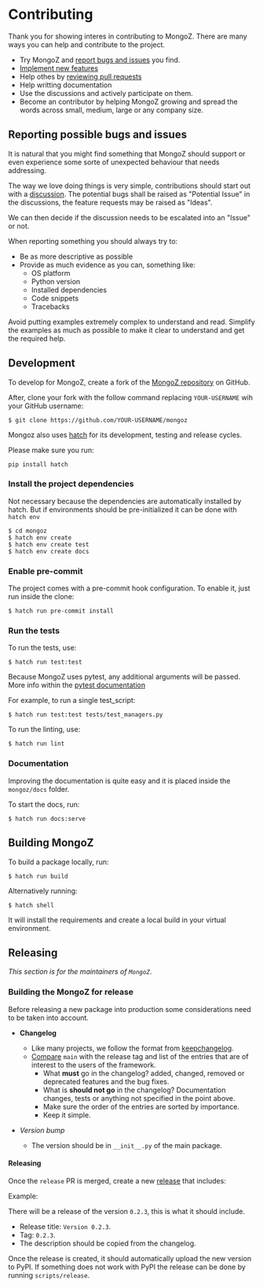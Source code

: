 # Contributing

Thank you for showing interes in contributing to MongoZ. There are many ways you can help and contribute to the
project.

* Try MongoZ and [report bugs and issues](https://github.com/dymmond/mongoz/issues/new) you find.
* [Implement new features](https://github.com/dymmond/mongoz/issues?q=is%3Aissue+is%3Aopen+label%3A%22good+first+issue%22)
* Help othes by [reviewing pull requests](https://github.com/dymmond/mongoz/pulls)
* Help writting documentation
* Use the discussions and actively participate on them.
* Become an contributor by helping MongoZ growing and spread the words across small, medium, large or any company
size.

## Reporting possible bugs and issues

It is natural that you might find something that MongoZ should support or even experience some sorte of unexpected
behaviour that needs addressing.

The way we love doing things is very simple, contributions should start out with a
[discussion](https://github.com/dymmond/mongoz/discussions). The potential bugs shall be raised as "Potential Issue"
in the discussions, the feature requests may be raised as "Ideas".

We can then decide if the discussion needs to be escalated into an "Issue" or not.

When reporting something you should always try to:

* Be as more descriptive as possible
* Provide as much evidence as you can, something like:
    * OS platform
    * Python version
    * Installed dependencies
    * Code snippets
    * Tracebacks

Avoid putting examples extremely complex to understand and read. Simplify the examples as much as possible to make
it clear to understand and get the required help.

## Development

To develop for MongoZ, create a fork of the [MongoZ repository](https://github.com/dymmond/mongoz) on GitHub.

After, clone your fork with the follow command replacing `YOUR-USERNAME` wih your GitHub username:

```shell
$ git clone https://github.com/YOUR-USERNAME/mongoz
```

Mongoz also uses [hatch](https://hatch.pypa.io/latest/) for its development, testing and release
cycles.

Please make sure you run:

```shell
pip install hatch
```

### Install the project dependencies

Not necessary because the dependencies are automatically installed by hatch.
But if environments should be pre-initialized it can be done with `hatch env`

```shell
$ cd mongoz
$ hatch env create
$ hatch env create test
$ hatch env create docs
```

### Enable pre-commit

The project comes with a pre-commit hook configuration. To enable it, just run inside the clone:

```shell
$ hatch run pre-commit install
```

### Run the tests

To run the tests, use:

```shell
$ hatch run test:test
```

Because MongoZ uses pytest, any additional arguments will be passed. More info within the
[pytest documentation](https://docs.pytest.org/en/latest/how-to/usage.html)

For example, to run a single test_script:

```shell
$ hatch run test:test tests/test_managers.py
```

To run the linting, use:

```shell
$ hatch run lint
```

### Documentation

Improving the documentation is quite easy and it is placed inside the `mongoz/docs` folder.

To start the docs, run:

```shell
$ hatch run docs:serve
```

## Building MongoZ

To build a package locally, run:

```shell
$ hatch run build
```

Alternatively running:

```
$ hatch shell
```

It will install the requirements and create a local build in your virtual environment.

## Releasing

*This section is for the maintainers of `MongoZ`*.

### Building the MongoZ for release

Before releasing a new package into production some considerations need to be taken into account.

* **Changelog**
    * Like many projects, we follow the format from [keepchangelog](https://keepachangelog.com/en/1.0.0/).
    * [Compare](https://github.com/dymmond/mongoz/compare/) `main` with the release tag and list of the entries
that are of interest to the users of the framework.
        * What **must** go in the changelog? added, changed, removed or deprecated features and the bug fixes.
        * What is **should not go** in the changelog? Documentation changes, tests or anything not specified in the
point above.
        * Make sure the order of the entries are sorted by importance.
        * Keep it simple.

* *Version bump*
    * The version should be in `__init__.py` of the main package.

#### Releasing

Once the `release` PR is merged, create a new [release](https://github.com/dymmond/mongoz/releases/new)
that includes:

Example:

There will be a release of the version `0.2.3`, this is what it should include.

* Release title: `Version 0.2.3`.
* Tag: `0.2.3`.
* The description should be copied from the changelog.

Once the release is created, it should automatically upload the new version to PyPI. If something
does not work with PyPI the release can be done by running `scripts/release`.
